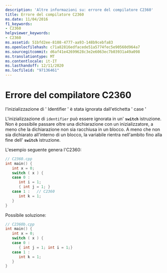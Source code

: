 ```yaml
---
description: 'Altre informazioni su: errore del compilatore C2360'
title: Errore del compilatore C2360
ms.date: 11/04/2016
f1_keywords:
- C2360
helpviewer_keywords:
- C2360
ms.assetid: 51bfd2ee-8108-4777-aa93-148b9cebfa83
ms.openlocfilehash: c71a82816edfacede51a5774fec5e90560d964a7
ms.sourcegitcommit: d6af41e42699628c3e2e6063ec7b03931a49a098
ms.translationtype: MT
ms.contentlocale: it-IT
ms.lasthandoff: 12/11/2020
ms.locfileid: "97136461"
---
```

# <a name="compiler-error-c2360"></a>Errore del compilatore C2360

l'inizializzazione di ' Identifier ' è stata ignorata dall'etichetta ' case '

L'inizializzazione di `identifier` può essere ignorata in un' **`switch`** istruzione. Non è possibile passare oltre una dichiarazione con un inizializzatore, a meno che la dichiarazione non sia racchiusa in un blocco. A meno che non sia dichiarato all'interno di un blocco, la variabile rientra nell'ambito fino alla fine dell' **`switch`** istruzione.

L'esempio seguente genera l'C2360:

```cpp
// C2360.cpp
int main() {
   int x = 0;
   switch ( x ) {
   case 0 :
      int i = 1;
      { int j = 1; }
   case 1 :   // C2360
      int k = 1;
   }
}
```

Possibile soluzione:

```cpp
// C2360b.cpp
int main() {
   int x = 0;
   switch ( x ) {
   case 0 :
      { int j = 1; int i = 1;}
   case 1 :
      int k = 1;
   }
}
```
